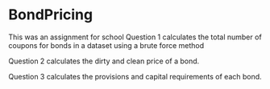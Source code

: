 # BondPricing
This was an assignment for school
Question 1 calculates the total number of coupons for bonds in a dataset using a brute force method

Question 2 calculates the dirty and clean price of a bond.

Question 3 calculates the provisions and capital requirements of each bond.
